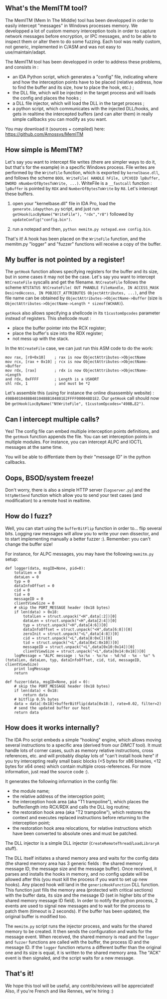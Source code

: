 ## What's the MemITM tool? ##

The MemITM (Mem In The Middle) tool has been developped in order to easily intercept "messages" in Windows processes memory. We developped a lot of custom memory interception tools in order to capture network messages before encryption, or IPC messages, and to be able to inspect them or alter them to do some fuzzing. Each tool was really custom, not generic, implemented in C/ASM and was not easy to use/maintain/adapt.

The MemITM tool has been developped in order to address these problems, and consists in :
- an IDA Python script, which generates a "config" file, indicating where and how the interception points have to be placed (relative address, how to find the buffer and its size, how to place the hook, etc.) ;
- the DLL file, which will be injected in the target process and will loads the config and places the hooks ;
- a DLL file injector, which will load the DLL in the target process ;
- a python script, which communicates with the injected DLL/hooks, and gets in realtime the intercepted buffers (and can alter them) in really simple callbacks you can modify as you want.

You may download it (sources + compiled) here: https://github.com/Amossys/MemITM

## How simple is MemITM? ##

Let's say you want to intercept file writes (there are simpler ways to do it, but that's for the example) in a specific Windows process. File writes are performed by the `WriteFile` function, which is exported by `kernelbase.dll`, and follows the scheme `BOOL WriteFile( HANDLE hFile, LPCVOID lpBuffer, DWORD nNumberOfBytesToWrite, ...)`. WriteFile is a `__fastcall` function : `lpBuffer` is pointed by `RDX` and `NumberOfBytesToWrite` by `R8`. Let's intercept these buffers.

1. open your "kernelbase.dll" file in IDA Pro, load the `generate.idapython.py` script, and just run `getHook(LocByName("WriteFile"), "rdx","r8")` followed by `updateConfig("config.bin")`. 

2. run a notepad and then, `python memitm.py notepad.exe config.bin`.

That's it! A hook has been placed on the `WriteFile` function, and the memitm.py "logger" and "fuzzer" functions will receive a copy of the buffer.

## My buffer is not pointed by a register! ##

The `getHook` function allows specifying registers for the buffer and its size, but in some cases it may not be the case. Let's say you want to intercept `NtCreateFile` syscalls and get the filename. `NtCreateFile` follows the scheme `NTSTATUS NtCreateFile( OUT PHANDLE FileHandle, IN ACCESS_MASK DesiredAccess, IN POBJECT_ATTRIBUTES ObjectAttributes, ...)`, and the file name can be obtained by `ObjectAttributes->ObjectName->Buffer` (size is `ObjectAttributes->ObjectName->Length * sizeof(WCHAR)`).

`getHook` also allows specifying a shellcode in its `t1customOpcodes` parameter instead of registers. This shellcode must :
- place the buffer pointer into the RCX register;
- place the buffer's size into the RDX register;
- not mess up with the stack.

In the `NtCreateFile` case, we can just run this ASM code to do the work:

    mov rax, [r8+0x10]    ; rax is now ObjectAttributes->ObjectName
    mov rcx, [rax + 0x10] ; rcx is now ObjectAttributes->ObjectName->Buffer
    mov rdx, [rax]        ; rdx is now ObjectAttributes->ObjectName->Length
    and rdx, 0xFFFF       ; Length is a USHORT 
    shl rdx, 1            ; and must be *2

Let's assemble this (using for instance the online disassembly website) : `498B4010488B4810488B104881E2FFFF000048D1E2`. Our `getHook` call should now be `getHook(LocByName("NtWriteFile", t1customOpcodes="498B…E2")`.

## Can I intercept multiple calls? ##

Yes! The config file can embed multiple interception points definitions, and the `getHook` function appends the file. You can set interception points in multiple modules. For instance, you can intercept ALPC and IOCTL messages at the same time.

You will be able to diffentiate them by their "message ID" in the python callbacks.

## Oops, BSOD/system freeze! ##

Don't worry, there is also a simple HTTP server (`logserver.py`) and the `httpNetSend` function which allow you to send your test cases (and modification) to a remote host in realtime.

## How do I fuzz? ##

Well, you can start using the `bufferBitFlip` function in order to... flip several bits. Logging raw messages will allow you to write your own dissector, and to start implementing manually a better fuzzer :). Remember: you can't change the buffer size!

For instance, for ALPC messages, you may have the following `memitm.py` setup:

    def logger(data, msgID=None, pid=0):
        totalLen = 0
        dataLen = 0
        typ = 0
        dataInfoOffset = 0
        cid = 0
        tid = 0
        messageID = 0
        clientViewSize = 0
        # skip the PORT_MESSAGE header (0x18 bytes)
        if len(data) > 0x18:
            totalLen = struct.unpack("<H",data[:2])[0]
            dataLen = struct.unpack("<H",data[2:4])[0]
            typ = struct.unpack("<H",data[4:6])[0]
            dataInfoOffset = struct.unpack("<H",data[6:8])[0]
            zeroInit = struct.unpack("<L",data[4:8])[0]
            cid = struct.unpack("<L",data[8:0xC])[0]
            tid = struct.unpack("<L",data[0xC:0x10])[0]
            messageID = struct.unpack("<L",data[0x10:0x14])[0]
            clientViewSize = struct.unpack("<L",data[0x14:0x18])[0]
        logMessage = "ALPC message : %x:%x - %x:%x - %d:%d - %x - %x" % (totalLen, dataLen, typ, dataInfoOffset, cid, tid, messageID, clientViewSize)
        print logMessage
        return

    def fuzzer(data, msgID=None, pid = 0):
        # skip the PORT_MESSAGE header (0x18 bytes)
        if len(data) < 0x18:
            return data
        # bitflip 0.5% bytes
        data = data[:0x18]+bufferBitFlip(data[0x18:], rate=0.02, filter=2)
        # send the updated buffer our host
        return data

## How does it works internally? ##

The IDA Pro script embeds a simple "hooking" engine, which allows moving several instructions to a specific area (derived from our *DIMCT* tool). It must handle lots of corner cases, such as memory relative instructions, cross references, etc. and will probably display lots of "can't install hook here" if you try intercepting really small basic blocks (<5 bytes for x86 binaries, <12 bytes for x64 ones) which contain multiple cross-references. For more information, just read the source code :).

It generates the following information in the config file:
- the module name;
- the relative address of the interception point;
- the interception hook area (aka "T1 trampoline"), which places the buffer/length into RCX/RDX and calls the DLL log routine;
- the restoration hook area (aka "T2 trampoline"), which restores the context and executes replaced instructions before returning to the interception point;
- the restoration hook area relocations, for relative instructions which have been converted to absolute ones and must be patched.

The DLL injector is a simple DLL injector (`CreateRemoteThread`/`LoadLibraryA` stuff).

The DLL itself initiates a shared memory area and waits for the config data (the shared memory area has 3 generic fields : the shared memory message ID, the message size and the message buffer). Once received, it parses and installs the hooks in memory, and no config update will be allowed after this (you must kill the process if you want to set up new hooks). Any placed hook will land in the `genericHookFunction` DLL function. This function just fills the memory area (protected with critical sections) with the buffer data, its size and the message ID (set in higher bits of the shared memory message ID field). In order to notify the python process, 2 events are used to signal new messages and to wait for the process to patch them (timeout is 2 seconds). If the buffer has been updated, the original buffer is modified too.

The `memitm.py` script runs the injector process, and waits for the shared memory to be created. It then sends the configuration and waits for the message event. When received, the shared memory is read and the `logger` and `fuzzer` functions are called with the buffer, the process ID and the message ID. If the `logger` function returns a different buffer than the original one and its size is equal, it is written to the shared memory area. The "ACK" event is then signaled, and the script waits for a new message.

## That's it! ##

We hope this tool will be useful, any contrib/reviews will be appreciated! Also, if you're French and like Rennes, we're hiring :)

